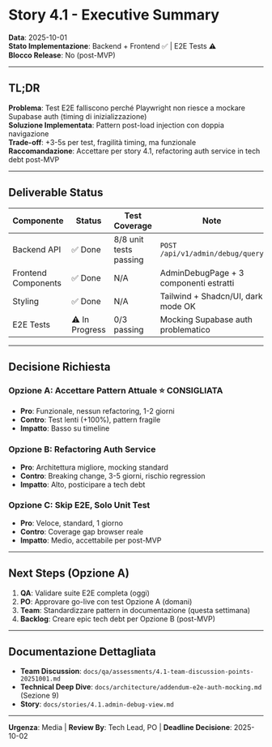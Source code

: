 # Story 4.1 - Executive Summary

**Data**: 2025-10-01  
**Stato Implementazione**: Backend + Frontend ✅ | E2E Tests ⚠️  
**Blocco Release**: No (post-MVP)  

---

## TL;DR

**Problema**: Test E2E falliscono perché Playwright non riesce a mockare Supabase auth (timing di inizializzazione)  
**Soluzione Implementata**: Pattern post-load injection con doppia navigazione  
**Trade-off**: +3-5s per test, fragilità timing, ma funzionale  
**Raccomandazione**: Accettare per story 4.1, refactoring auth service in tech debt post-MVP  

---

## Deliverable Status

| Componente | Status | Test Coverage | Note |
|------------|--------|---------------|------|
| Backend API | ✅ Done | 8/8 unit tests passing | `POST /api/v1/admin/debug/query` |
| Frontend Components | ✅ Done | N/A | AdminDebugPage + 3 componenti estratti |
| Styling | ✅ Done | N/A | Tailwind + Shadcn/UI, dark mode OK |
| E2E Tests | ⚠️ In Progress | 0/3 passing | Mocking Supabase auth problematico |

---

## Decisione Richiesta

### Opzione A: Accettare Pattern Attuale ⭐ CONSIGLIATA
- **Pro**: Funzionale, nessun refactoring, 1-2 giorni
- **Contro**: Test lenti (+100%), pattern fragile
- **Impatto**: Basso su timeline

### Opzione B: Refactoring Auth Service
- **Pro**: Architettura migliore, mocking standard
- **Contro**: Breaking change, 3-5 giorni, rischio regression
- **Impatto**: Alto, posticipare a tech debt

### Opzione C: Skip E2E, Solo Unit Test
- **Pro**: Veloce, standard, 1 giorno
- **Contro**: Coverage gap browser reale
- **Impatto**: Medio, accettabile per post-MVP

---

## Next Steps (Opzione A)

1. **QA**: Validare suite E2E completa (oggi)
2. **PO**: Approvare go-live con test Opzione A (domani)
3. **Team**: Standardizzare pattern in documentazione (questa settimana)
4. **Backlog**: Creare epic tech debt per Opzione B (post-MVP)

---

## Documentazione Dettagliata

- **Team Discussion**: `docs/qa/assessments/4.1-team-discussion-points-20251001.md`
- **Technical Deep Dive**: `docs/architecture/addendum-e2e-auth-mocking.md` (Sezione 9)
- **Story**: `docs/stories/4.1.admin-debug-view.md`

---

**Urgenza**: Media | **Review By**: Tech Lead, PO | **Deadline Decisione**: 2025-10-02

